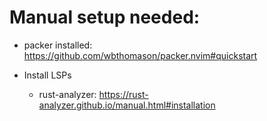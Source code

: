 

# Manual setup needed:


- packer installed: https://github.com/wbthomason/packer.nvim#quickstart

- Install LSPs
    - rust-analyzer: https://rust-analyzer.github.io/manual.html#installation